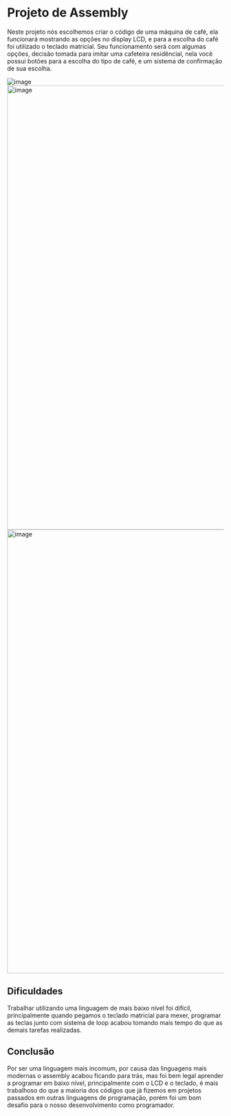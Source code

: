 # Projeto de Assembly
Neste projeto nós escolhemos criar o código de uma máquina de café, ela funcionará mostrando as opções no display LCD, e para a escolha do café foi utilizado o teclado matricial. Seu funcionamento será com algumas opções, decisão tomada para imitar uma cafeteira residêncial, nela você possui botões para a escolha do tipo de café, e um sistema de confirmação de sua escolha.

![image](https://github.com/LeAlencar/projeto-assembly/assets/166167227/477ad181-a9d0-477e-bb65-2c1dc3cc5064)
<img width="1031" alt="image" src="https://github.com/LeAlencar/projeto-assembly/assets/52898510/5aa70ab4-5a34-47ef-8dcf-506d5ba318c8">
<img width="1030" alt="image" src="https://github.com/LeAlencar/projeto-assembly/assets/52898510/a2737463-f7d5-4adc-9603-cc11cb0aed47">



## Dificuldades
Trabalhar utilizando uma linguagem de mais baixo nível foi difícil, principalmente quando pegamos o teclado matricial para mexer, programar as teclas junto com sistema de loop acabou tomando mais tempo do que as demais tarefas realizadas.

## Conclusão
Por ser uma linguagem mais incomum, por causa das linguagens mais modernas o assembly acabou ficando para trás, mas foi bem legal aprender a programar em baixo nível, principalmente com o LCD e o teclado, é mais trabalhoso do que a maioria dos códigos que já fizemos em projetos passados em outras linguagens de programação, porém foi um bom desafio para o nosso desenvolvimento como programador.
